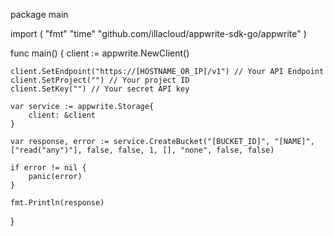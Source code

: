 package main

import (
    "fmt"
    "time"
    "github.com/illacloud/appwrite-sdk-go/appwrite"
)

func main() {
    client := appwrite.NewClient()

    client.SetEndpoint("https://[HOSTNAME_OR_IP]/v1") // Your API Endpoint
    client.SetProject("") // Your project ID
    client.SetKey("") // Your secret API key

    var service := appwrite.Storage{
        client: &client
    }

    var response, error := service.CreateBucket("[BUCKET_ID]", "[NAME]", ["read("any")"], false, false, 1, [], "none", false, false)

    if error != nil {
        panic(error)
    }

    fmt.Println(response)
}
